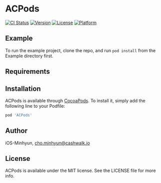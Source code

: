 # ACPods

[![CI Status](https://img.shields.io/travis/iOS-Minhyun/ACPods.svg?style=flat)](https://travis-ci.org/iOS-Minhyun/ACPods)
[![Version](https://img.shields.io/cocoapods/v/ACPods.svg?style=flat)](https://cocoapods.org/pods/ACPods)
[![License](https://img.shields.io/cocoapods/l/ACPods.svg?style=flat)](https://cocoapods.org/pods/ACPods)
[![Platform](https://img.shields.io/cocoapods/p/ACPods.svg?style=flat)](https://cocoapods.org/pods/ACPods)

## Example

To run the example project, clone the repo, and run `pod install` from the Example directory first.

## Requirements

## Installation

ACPods is available through [CocoaPods](https://cocoapods.org). To install
it, simply add the following line to your Podfile:

```ruby
pod 'ACPods'
```

## Author

iOS-Minhyun, cho.minhyun@cashwalk.io

## License

ACPods is available under the MIT license. See the LICENSE file for more info.
